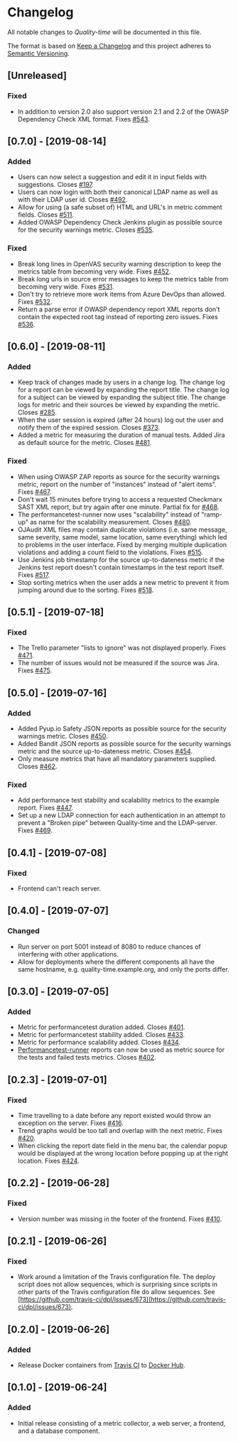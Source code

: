 # Changelog

<!-- markdownlint-disable MD024 -->

All notable changes to *Quality-time* will be documented in this file.

The format is based on [Keep a Changelog](http://keepachangelog.com/en/1.0.0/)
and this project adheres to [Semantic Versioning](http://semver.org/spec/v2.0.0.html).

<!-- The line "## <square-bracket>Unreleased</square-bracket>" is replaced by the ci/release.py script with the new release version and release date. -->

## [Unreleased]

### Fixed

- In addition to version 2.0 also support version 2.1 and 2.2 of the OWASP Dependency Check XML format. Fixes [#543](https://github.com/ICTU/quality-time/issues/543).

## [0.7.0] - [2019-08-14]

### Added

- Users can now select a suggestion and edit it in input fields with suggestions. Closes [#197](https://github.com/ICTU/quality-time/issues/197).
- Users can now login with both their canonical LDAP name as well as with their LDAP user id. Closes [#492](https://github.com/ICTU/quality-time/issues/492).
- Allow for using (a safe subset of) HTML and URL's in metric comment fields. Closes [#511](https://github.com/ICTU/quality-time/issues/511).
- Added OWASP Dependency Check Jenkins plugin as possible source for the security warnings metric. Closes [#535](https://github.com/ICTU/quality-time/issues/535).

### Fixed

- Break long lines in OpenVAS security warning description to keep the metrics table from becoming very wide. Fixes [#452](https://github.com/ICTU/quality-time/issues/452).
- Break long urls in source error messages to keep the metrics table from becoming very wide. Fixes [#531](https://github.com/ICTU/quality-time/issues/531).
- Don't try to retrieve more work items from Azure DevOps than allowed. Fixes [#532](https://github.com/ICTU/quality-time/issues/532).
- Return a parse error if OWASP dependency report XML reports don't contain the expected root tag instead of reporting zero issues. Fixes [#536](https://github.com/ICTU/quality-time/issues/536).

## [0.6.0] - [2019-08-11]

### Added

- Keep track of changes made by users in a change log. The change log for a report can be viewed by expanding the report title. The change log for a subject can be viewed by expanding the subject title. The change logs for metric and their sources be viewed by expanding the metric. Closes [#285](https://github.com/ICTU/quality-time/issues/285).
- When the user session is expired (after 24 hours) log out the user and notify them of the expired session. Closes [#373](https://github.com/ICTU/quality-time/issues/373).
- Added a metric for measuring the duration of manual tests. Added Jira as default source for the metric. Closes [#481](https://github.com/ICTU/quality-time/issues/481).

### Fixed

- When using OWASP ZAP reports as source for the security warnings metric, report on the number of "instances" instead of "alert items". Fixes [#467](https://github.com/ICTU/quality-time/issues/467).
- Don't wait 15 minutes before trying to access a requested Checkmarx SAST XML report, but try again after one minute. Partial fix for [#468](https://github.com/ICTU/quality-time/issues/468).
- The performancetest-runner now uses "scalability" instead of "ramp-up" as name for the scalability measurement. Closes [#480](https://github.com/ICTU/quality-time/issues/480).
- OJAudit XML files may contain duplicate violations (i.e. same message, same severity, same model, same location, same everything) which led to problems in the user interface. Fixed by merging multiple duplication violations and adding a count field to the violations. Fixes [#515](https://github.com/ICTU/quality-time/issues/515).
- Use Jenkins job timestamp for the source up-to-dateness metric if the Jenkins test report doesn't contain timestamps in the test report itself. Fixes [#517](https://github.com/ICTU/quality-time/issues/517).
- Stop sorting metrics when the user adds a new metric to prevent it from jumping around due to the sorting. Fixes [#518](https://github.com/ICTU/quality-time/issues/518).

## [0.5.1] - [2019-07-18]

### Fixed

- The Trello parameter "lists to ignore" was not displayed properly. Fixes [#471](https://github.com/ICTU/quality-time/issues/471).
- The number of issues would not be measured if the source was Jira. Fixes [#475](https://github.com/ICTU/quality-time/issues/475).

## [0.5.0] - [2019-07-16]

### Added

- Added Pyup.io Safety JSON reports as possible source for the security warnings metric. Closes [#450](https://github.com/ICTU/quality-time/issues/450).
- Added Bandit JSON reports as possible source for the security warnings metric and the source up-to-dateness metric. Closes [#454](https://github.com/ICTU/quality-time/issues/454).
- Only measure metrics that have all mandatory parameters supplied. Closes [#462](https://github.com/ICTU/quality-time/issues/462).

### Fixed

- Add performance test stability and scalability metrics to the example report. Fixes [#447](https://github.com/ICTU/quality-time/issues/447).
- Set up a new LDAP connection for each authentication in an attempt to prevent a "Broken pipe" between Quality-time and the LDAP-server. Fixes [#469](https://github.com/ICTU/quality-time/issues/469).

## [0.4.1] - [2019-07-08]

### Fixed

- Frontend can't reach server.

## [0.4.0] - [2019-07-07]

### Changed

- Run server on port 5001 instead of 8080 to reduce chances of interfering with other applications.
- Allow for deployments where the different components all have the same hostname, e.g. quality-time.example.org, and only the ports differ.

## [0.3.0] - [2019-07-05]

### Added

- Metric for performancetest duration added. Closes [#401](https://github.com/ICTU/quality-time/issues/401).
- Metric for performancetest stability added. Closes [#433](https://github.com/ICTU/quality-time/issues/433).
- Metric for performance scalability added. Closes [#434](https://github.com/ICTU/quality-time/issues/434).
- [Performancetest-runner](https://github.com/ICTU/performancetest-runner) reports can now be used as metric source for the tests and failed tests metrics. Closes [#402](https://github.com/ICTU/quality-time/issues/402).

## [0.2.3] - [2019-07-01]

### Fixed

- Time travelling to a date before any report existed would throw an exception on the server. Fixes [#416](https://github.com/ICTU/quality-time/issues/416).
- Trend graphs would be too tall and overlap with the next metric. Fixes [#420](https://github.com/ICTU/quality-time/issues/420).
- When clicking the report date field in the menu bar, the calendar popup would be displayed at the wrong location before popping up at the right location. Fixes [#424](https://github.com/ICTU/quality-time/issues/424).

## [0.2.2] - [2019-06-28]

### Fixed

- Version number was missing in the footer of the frontend. Fixes [#410](https://github.com/ICTU/quality-time/issues/420).

## [0.2.1] - [2019-06-26]

### Fixed

- Work around a limitation of the Travis configuration file. The deploy script does not allow sequences, which is surprising since scripts in other parts of the Travis configuration file do allow sequences. See [https://github.com/travis-ci/dpl/issues/673](https://github.com/travis-ci/dpl/issues/673).

## [0.2.0] - [2019-06-26]

### Added

- Release Docker containers from [Travis CI](https://travis-ci.org/ICTU/quality-time) to [Docker Hub](https://cloud.docker.com/u/ictu/repository/list?name=quality-time&namespace=ictu).

## [0.1.0] - [2019-06-24]

### Added

- Initial release consisting of a metric collector, a web server, a frontend, and a database component.
